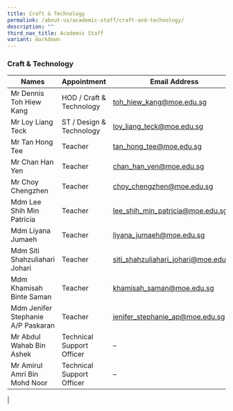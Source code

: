 ```yaml
---
title: Craft & Technology
permalink: /about-us/academic-staff/craft-and-technology/
description: ""
third_nav_title: Academic Staff
variant: markdown
---
```

### **Craft & Technology**

| Names | Appointment |  Email Address |
|---|---|---|
| Mr Dennis Toh Hiew Kang | HOD / Craft & Technology |   [toh_hiew_kang@moe.edu.sg](mailto:toh_hiew_kang@moe.edu.sg) |
| Mr Loy Liang Teck | ST / Design & Technology | [loy_liang_teck@moe.edu.sg](mailto:loy_liang_teck@moe.edu.sg) |
| Mr Tan Hong Tee | Teacher |   [tan_hong_tee@moe.edu.sg](mailto:tan_hong_tee@moe.edu.sg) |
| Mr Chan Han Yen | Teacher |   [chan_han_yen@moe.edu.sg](mailto:chan_han_yen@moe.edu.sg) |
| Mr Choy Chengzhen | Teacher |   [choy_chengzhen@moe.edu.sg](mailto:choy_chengzhen@moe.edu.sg) |
| Mdm Lee Shih Min Patricia | Teacher |   [lee_shih_min_patricia@moe.edu.sg](mailto:lee_shih_min_patricia@moe.edu.sg) |
| Mdm Liyana Jumaeh | Teacher |   [liyana_jumaeh@moe.edu.sg](mailto:liyana_jumaeh@moe.edu.sg) |
| Mdm Siti Shahzuliahari Johari | Teacher | [siti_shahzuliahari_johari@moe.edu.sg](mailto:siti_shahzuliahari_johari@moe.edu.sg) |
| Mdm Khamisah Binte Saman | Teacher | [khamisah_saman@moe.edu.sg](mailto:khamisah_sama@moe.edu.sg) |
| Mdm Jenifer Stephanie A/P Paskaran | Teacher | [jenifer_stephanie_ap@moe.edu.sg](mailto:jenifer_stephanie_ap@moe.edu.sg) |
| Mr Abdul Wahab Bin Ashek | Technical Support Officer | – |
| Mr Amirul Amri Bin Mohd Noor | Technical Support Officer | – |
|